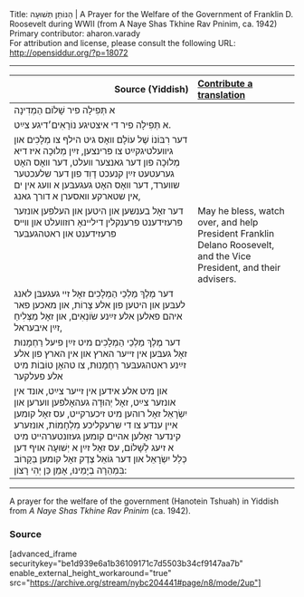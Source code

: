 <html>
<head></head>
<body>
Title: הַנּוֹתֵן תְּשׁוּעָה | A Prayer for the Welfare of the Government of Franklin D. Roosevelt during WWII (from A Naye Shas Tkhine Rav Pninim, ca. 1942)<br />
Primary contributor: aharon.varady<br />
For attribution and license, please consult the following URL: <a href="http://opensiddur.org/?p=18072">http://opensiddur.org/?p=18072</a>
<p />
<hr />

<table style="margin-left: auto;margin-right: auto;" class="draggable">
<thead><tr><th id="x" style="text-align: right;">Source (Yiddish)</th><th style="text-align: left;"><a href="/contributing/upload/">Contribute a translation</a></th></tr></thead>
<tbody>
<tr><td style="vertical-align:top;">
<div class="yiddish"><span lang="he">
א תְּפִילָה פיר שָׁלוֹם הַמְדִינָה
</span></div></td>
 
<td style="vertical-align:top;">
<div class="english">

</div></td></tr>


<tr><td style="vertical-align:top;">
<div class="yiddish"><span lang="he">
א תְּפִילָה פיר די איצטיגע נוֹרָאִים׳דיגע צײַט.
</span></div></td>
 
<td style="vertical-align:top;">
<div class="english">

</div></td></tr>


<tr><td style="vertical-align:top;">
<div class="yiddish"><span lang="he">
דער רִבּוֹנוֹ שֶׁל עוֹלָם 
װאָס גיט הילף צו מְלָכִים 
און גיװעלטיגקײַט צו פּרינצען, 
זײַן מְלוּכָה איז דיא מְלוּכָה פון דער גאנצער װעלט, 
דער װאָס האָט גערעטעט 
זײַן קנעכט דָוִד פון דער שלעכטער שװערד, 
דער װאָס האָט געגעבּען א װעג אין ים 
אין שטארקע װאסערן א דורך גאנג, 
</span></div></td>
 
<td style="vertical-align:top;">
<div class="english">

</div></td></tr>


<tr><td style="vertical-align:top;">
<div class="yiddish"><span lang="he">
דער זאָל בענשען און היטען און העלפען אונזער 
פּרעזידענט פרענקלין דילײנאָ רוזװעלט
און װײס פּרעזידענט און ראטהגעבּער 
</span></div></td>
 
<td style="vertical-align:top;">
<div class="english">
May he bless, watch over, and help
President Franklin Delano Roosevelt,
and the Vice President, and their advisers.
</div></td></tr>


<tr><td style="vertical-align:top;">
<div class="yiddish"><span lang="he">
דער מֶלֶךְ מַלְכֵי הַמְלָכִים 
זאָל זײ געגעבּן לאנג לעבּען און היטען פון אלע צָרוֹת, 
און מאכען פאר איהם פאלען אלע זײַנע שׂוֹנְאִים, 
און זאָל מַצְּלִיחַ זײַן איבעראל, 
</span></div></td>
 
<td style="vertical-align:top;">
<div class="english">

</div></td></tr>


<tr><td style="vertical-align:top;">
<div class="yiddish"><span lang="he">
דער מֶלֶךְ מַלְכֵי הַמְלָכִים 
מיט זײַן פיעל רַחְמָנוּת זאָל געבּען אין זײער הארץ 
און אין הארץ פון אלע זײַנע ראטהגעבּער רַחְמָנוּת, 
צו טהאָן טוֹבוֹת מיט אלע פעלקער 
</span></div></td>
 
<td style="vertical-align:top;">
<div class="english">

</div></td></tr>


<tr><td style="vertical-align:top;">
<div class="yiddish"><span lang="he">
און מיט אלע אידען אין זײער צײַט, 
אונד אין אונזער צײַט, 
זאָל יְהוּדָה געהאָלפען װערען 
און יִשְׂרָאֵל זאָל רוהען מיט זיכערקײט, 
עס זאָל קומען אײן ענדע צו די שרעקליכע מִלְחָמוֹת, 
אונזערע קינדער זאָלען אהײם קומען געזונטערהײט מיט א זיעג לְשָׁלוֹם, 
עס זאָל זײַן א יְשׁוּעָה אויף דען כְּלַל יִשְׂרָאֵל 
און דער גוֹאֵל צֶדֶק זאָל קומען בְּקָרוֹב בִּמְהֵרָה בְיָמֵינוּ, 
אָמֵן כֵּן יְהִי רָצוֹן:
</span></div>
</td>
 
<td style="vertical-align:top;">
<div class="english">

</div></td>
</tr>
</tbody></table>

<hr />

A prayer for the welfare of the government (Hanotein Tshuah) in Yiddish from <em>A Naye Shas Tkhine Rav Pninim</em> (ca. 1942).

<h3>Source</h3>

[advanced_iframe securitykey="be1d939e6a1b36109171c7d5503b34cf9147aa7b" enable_external_height_workaround="true" src="https://archive.org/stream/nybc204441#page/n8/mode/2up"]
</body>
</html>